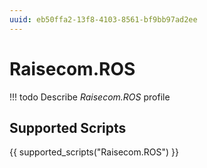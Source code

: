 ```yaml
---
uuid: eb50ffa2-13f8-4103-8561-bf9bb97ad2ee
---
```



# Raisecom.ROS


<!-- prettier-ignore -->
!!! todo
    Describe *Raisecom.ROS* profile

## Supported Scripts

{{ supported_scripts("Raisecom.ROS") }}

